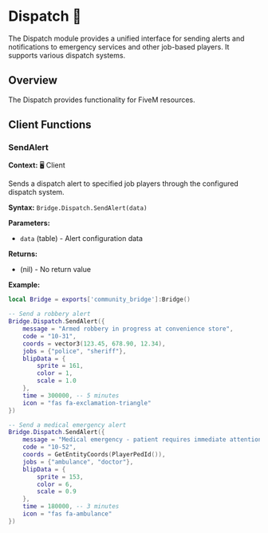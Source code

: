# Dispatch 🚨

<!--META
nav: true
toc: true
description: The Dispatch module provides a unified interface for sending alerts and notifications to emergency services and other job-based players. It supports various dispatch systems.
-->

The Dispatch module provides a unified interface for sending alerts and notifications to emergency services and other job-based players. It supports various dispatch systems.

## Overview

The Dispatch provides functionality for FiveM resources.

## Client Functions

### SendAlert

<!--TOC: SendAlert-->

**Context:** 🖥️ Client

Sends a dispatch alert to specified job players through the configured dispatch system.

**Syntax:** `Bridge.Dispatch.SendAlert(data)`

**Parameters:**
- `data` (table) - Alert configuration data

**Returns:**
- (nil) - No return value

**Example:**
```lua
local Bridge = exports['community_bridge']:Bridge()

-- Send a robbery alert
Bridge.Dispatch.SendAlert({
    message = "Armed robbery in progress at convenience store",
    code = "10-31",
    coords = vector3(123.45, 678.90, 12.34),
    jobs = {"police", "sheriff"},
    blipData = {
        sprite = 161,
        color = 1,
        scale = 1.0
    },
    time = 300000, -- 5 minutes
    icon = "fas fa-exclamation-triangle"
})

-- Send a medical emergency alert
Bridge.Dispatch.SendAlert({
    message = "Medical emergency - patient requires immediate attention",
    code = "10-52",
    coords = GetEntityCoords(PlayerPedId()),
    jobs = {"ambulance", "doctor"},
    blipData = {
        sprite = 153,
        color = 6,
        scale = 0.9
    },
    time = 180000, -- 3 minutes
    icon = "fas fa-ambulance"
})
```

